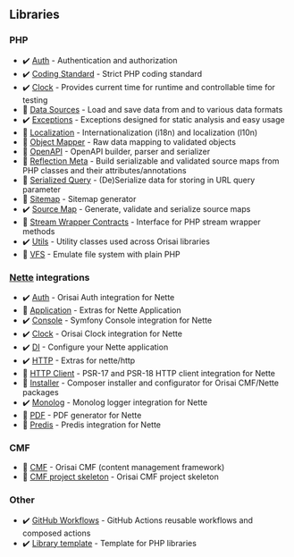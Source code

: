 ## Libraries

### PHP

- ✔️ [Auth](https://github.com/orisai/auth) - Authentication and authorization
- ✔️ [Coding Standard](https://github.com/orisai/coding-standard-php) - Strict PHP coding standard
- ✔️ [Clock](https://github.com/orisai/clock) - Provides current time for runtime and controllable time for testing
- 🚧 [Data Sources](https://github.com/orisai/data-sources) - Load and save data from and to various data formats
- ✔️ [Exceptions](https://github.com/orisai/exceptions) - Exceptions designed for static analysis and easy usage
- 🚧 [Localization](https://github.com/orisai/localization) - Internationalization (i18n) and localization (l10n)
- 🚧 [Object Mapper](https://github.com/orisai/object-mapper) - Raw data mapping to validated objects
- 🚧 [OpenAPI](https://github.com/orisai/openapi) - OpenAPI builder, parser and serializer
- 🚧 [Reflection Meta](https://github.com/orisai/reflection-meta) - Build serializable and validated source maps from PHP classes and their attributes/annotations
- 🚧 [Serialized Query](https://github.com/orisai/serialized-query) - (De)Serialize data for storing in URL query parameter
- 🚧 [Sitemap](https://github.com/orisai/sitemap) - Sitemap generator
- ✔️ [Source Map](https://github.com/orisai/source-map) - Generate, validate and serialize source maps
- 🚧 [Stream Wrapper Contracts](https://github.com/orisai/stream-wrapper-contracts) - Interface for PHP stream wrapper methods
- ✔️ [Utils](https://github.com/orisai/utils) - Utility classes used across Orisai libraries
- 🚧 [VFS](https://github.com/orisai/vfs) - Emulate file system with plain PHP

### [Nette](https://nette.org) integrations

- ✔️ [Auth](https://github.com/orisai/nette-auth) - Orisai Auth integration for Nette
- 🚧 [Application](https://github.com/orisai/nette-application) - Extras for Nette Application
- ✔️ [Console](https://github.com/orisai/nette-console) - Symfony Console integration for Nette
- ✔️ [Clock](https://github.com/orisai/nette-clock) - Orisai Clock integration for Nette
- ✔️ [DI](https://github.com/orisai/nette-di) - Configure your Nette application
- ✔️ [HTTP](https://github.com/orisai/nette-http) - Extras for nette/http
- 🚧 [HTTP Client](https://github.com/orisai/nette-http-client) - PSR-17 and PSR-18 HTTP client integration for Nette
- 🚧 [Installer](https://github.com/orisai/installer) - Composer installer and configurator for Orisai CMF/Nette packages
- ✔️ [Monolog](https://github.com/orisai/nette-monolog) - Monolog logger integration for Nette
- 🚧 [PDF](https://github.com/orisai/nette-pdf) - PDF generator for Nette
- 🚧 [Predis](https://github.com/orisai/nette-predis) - Predis integration for Nette

### CMF

- 🚧 [CMF](https://github.com/orisai/cmf) - Orisai CMF (content management framework)
- 🚧 [CMF project skeleton](https://github.com/orisai/cmf-project) - Orisai CMF project skeleton

### Other

- ✔️ [GitHub Workflows](https://github.com/orisai/github-workflows) - GitHub Actions reusable workflows and composed
  actions
- ✔️ [Library template](https://github.com/orisai/library-template) - Template for PHP libraries
